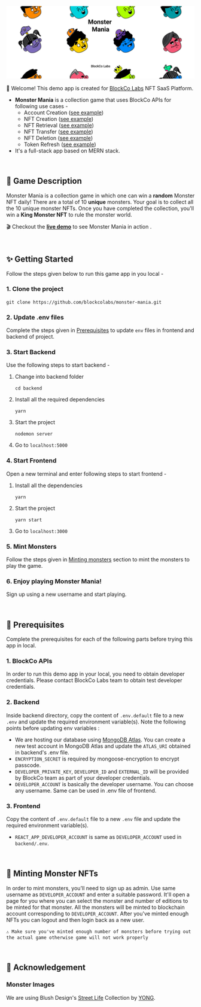 <img src="./banner.png" width="1200">

<br/>

👋 Welcome! This demo app is created for [BlockCo Labs](https://www.blockcolabs.com/) NFT SaaS Platform. 
- **Monster Mania** is a collection game that uses BlockCo APIs for following use cases -
  - Account Creation ([see example](https://github.com/blockcolabs/monster-mania/blob/bd7c9f18c0cb8036e6ef8782d0d623eb6d8906b5/backend/blockco/api-calls.js#L13))
  - NFT Creation ([see example](https://github.com/blockcolabs/monster-mania/blob/bd7c9f18c0cb8036e6ef8782d0d623eb6d8906b5/backend/blockco/api-calls.js#L46))
  - NFT Retrieval ([see example](https://github.com/blockcolabs/monster-mania/blob/bd7c9f18c0cb8036e6ef8782d0d623eb6d8906b5/backend/blockco/api-calls.js#L118))
  - NFT Transfer ([see example](https://github.com/blockcolabs/monster-mania/blob/bd7c9f18c0cb8036e6ef8782d0d623eb6d8906b5/backend/blockco/api-calls.js#L86))
  - NFT Deletion ([see example](https://github.com/blockcolabs/monster-mania/blob/bd7c9f18c0cb8036e6ef8782d0d623eb6d8906b5/backend/blockco/api-calls.js#L149))
  - Token Refresh ([see example](https://github.com/blockcolabs/monster-mania/blob/bd7c9f18c0cb8036e6ef8782d0d623eb6d8906b5/backend/blockco/api-calls.js#L180))
- It's a full-stack app based on MERN stack.

<br/>

## 👾 Game Description

  Monster Mania is a collection game in which one can win a <b>random</b> Monster NFT daily! There are a total of 10 <b>unique</b> monsters.
  Your goal is to collect all the 10 unique monster NFTs. Once you have completed the collection, you'll win a <b>King Monster NFT</b> to rule the monster world.
  
  🎬 Checkout the **[live demo](https://monster-mania.blockcolabs.com/)** to see Monster Mania in action .

<br/>

## ✨ Getting Started

Follow the steps given below to run this game app in you local -

### 1. Clone the project
```
git clone https://github.com/blockcolabs/monster-mania.git
```

### 2. Update .env files
Complete the steps given in [Prerequisites](https://github.com/blockcolabs/monster-mania#-prerequisites) to update `env` files in frontend and backend of project.

### 3. Start Backend
  Use the following steps to start backend -
  1. Change into backend folder
      ```
      cd backend
      ```
  2.  Install all the required dependencies
      ```
      yarn
      ```
  3.  Start the project 
      ```
      nodemon server
      ```
  4.  Go to `localhost:5000`

### 4. Start Frontend
  Open a new terminal and enter following steps to start frontend -
  1. Install all the dependencies
      ```
      yarn
      ```
  2. Start the project 
      ```
      yarn start
      ```
  3. Go to `localhost:3000`

### 5. Mint Monsters
Follow the steps given in [Minting monsters](https://github.com/blockcolabs/monster-mania#-minting-monster-nfts) section to mint the monsters to play the game.

### 6. Enjoy playing Monster Mania! 
Sign up using a new username and start playing.

<br/>

## 📝 Prerequisites 
Complete the prerequisites for each of the following parts before trying this app in local.

### 1. BlockCo APIs

  In order to run this demo app in your local, you need to obtain developer credentials. Please contact BlockCo Labs team to obtain test developer credentials.

### 2. Backend
Inside backend directory, copy the content of `.env.default` file to a new `.env` and update the required environment variable(s). Note the following points before updating env variables :
  - We are hosting our database using [MongoDB Atlas](https://www.mongodb.com/cloud/atlas). You can create a new test account in MongoDB Atlas and update the `ATLAS_URI` obtained in backend's .env file.
  - `ENCRYPTION_SECRET` is required by mongoose-encryption to encrypt passcode.
  - `DEVELOPER_PRIVATE_KEY`, `DEVELOPER_ID` and `EXTERNAL_ID` will be provided by BlockCo team as part of your developer credentials.
  - `DEVELOPER_ACCOUNT` is basically the developer username. You can choose any username. Same can be used in .env file of frontend.

### 3. Frontend
Copy the content of `.env.default` file to a new `.env` file and update the required environment variable(s).
  - `REACT_APP_DEVELOPER_ACCOUNT` is same as `DEVELOPER_ACCOUNT` used in `backend/.env`.


<br/>

## 🧟 Minting Monster NFTs

In order to mint monsters, you'll need to sign up as admin. Use same username as `DEVELOPER_ACCOUNT` and enter a suitable password. It'll open a page for you where you can select the monster and number of editions to be minted for that monster. All the monsters will be minted to blockchain account corresponding to `DEVELOPER_ACCOUNT`. After you've minted enough NFTs you can logout and then login back as a new user.
```
⚠️ Make sure you've minted enough number of monsters before trying out the actual game otherwise game will not work properly 
```

<br/>

## 🌟 Acknowledgement

### Monster Images
We are using Blush Design's [Street Life](https://blush.design/collections/2q77tcQgOR3gUha4oprc/street-life) Collection by [YONG](https://blush.design/artists/YONG).
